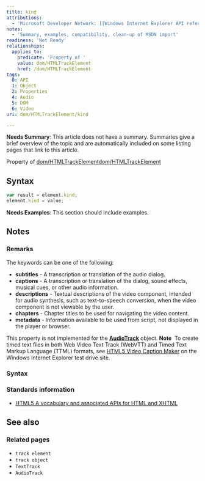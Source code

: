 ```yaml
---
title: kind
attributions:
  - 'Microsoft Developer Network: [[Windows Internet Explorer API reference](http://msdn.microsoft.com/en-us/library/ie/hh828809%28v=vs.85%29.aspx) Article]'
notes:
  - 'Summary, examples, compatibility, clean-up of MSDN import'
readiness: 'Not Ready'
relationships:
  applies_to:
    predicate: 'Property of '
    value: dom/HTMLTrackElement
    href: /dom/HTMLTrackElement
tags:
  0: API
  1: Object
  2: Properties
  4: Audio
  5: DOM
  6: Video
uri: dom/HTMLTrackElement/kind

---
```

**Needs Summary**: This article does not have a summary. Summaries give a brief overview of the topic and are automatically included on some listing pages that link to this article.

Property of [dom/HTMLTrackElement](/dom/HTMLTrackElement)[dom/HTMLTrackElement](/dom/HTMLTrackElement)

## Syntax

``` js
var result = element.kind;
element.kind = value;
```

**Needs Examples**: This section should include examples.

## Notes

### Remarks

The keywords can be one of the following:

-   **subtitles** - A transcription or translation of the audio dialog.
-   **captions** - A transcription or translation of the dialog, sound effects, musical cues, or other audio information.
-   **descriptions** - Textual descriptions of the video component, intended for audio synthesis, such as text-to-speech conversion, when the video component is not viewable by the user.
-   **chapters** - Chapter titles to be used for navigating the video content.
-   **metadata** - Information available to be used from script, not displayed in the player or browser.

This property is not implemented for the [**AudioTrack**](/apis/audio-video/AudioTrack) object. **Note**  To create timed text files in both Web Video Text Track (WebVTT) and Timed Text Markup Language (TTML) formats, see [HTML5 Video Caption Maker](http://go.microsoft.com/fwlink/p/?LinkID=251121) on the Windows Internet Explorer test drive site.

### Syntax

### Standards information

-   [HTML5 A vocabulary and associated APIs for HTML and XHTML](http://go.microsoft.com/fwlink/p/?linkid=221374)

## See also

### Related pages

-   `track element`
-   `track object`
-   `TextTrack`
-   `AudioTrack`
